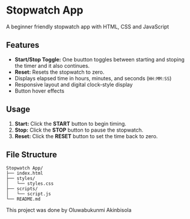# Stopwatch App
A beginner friendly stopwatch app with HTML, CSS and JavaScript

## Features
- **Start/Stop Toggle:** One buutton toggles between starting and stoping the timer and it also continues.
- **Reset:** Resets the stopwatch to zero.
- Displays elapsed time in hours, minutes, and seconds (`HH:MM:SS`)
- Responsive layout and digital clock-style display
- Button hover effects

## Usage

1. **Start:** Click the **START** button to begin timing.
2. **Stop:** Click the **STOP** button to pause the stopwatch.
3. **Reset:** Click the **RESET** button to set the time back to zero.

## File Structure

```
Stopwatch App/
├── index.html
├── styles/
│   └── styles.css
├── scripts/
│   └── script.js
└── README.md
```

This project was done by Oluwabukunmi Akinbisola